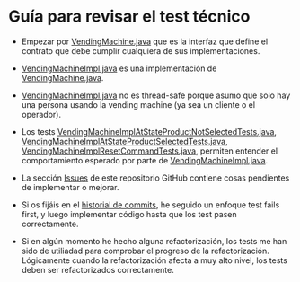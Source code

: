 # Guía para revisar el test técnico

* Empezar por [VendingMachine.java](vm/src/main/java/com/jcsastre/vendingmachine/VendingMachine.java)
que es la interfaz que define el contrato que debe cumplir cualquiera de sus implementaciones.

* [VendingMachineImpl.java](https://github.com/jcsastre/vm/blob/master/src/main/java/com/jcsastre/vendingmachine/VendingMachineImpl.java)
es una implementación de [VendingMachine.java](vm/src/main/java/com/jcsastre/vendingmachine/VendingMachine.java).

* [VendingMachineImpl.java](https://github.com/jcsastre/vm/blob/master/src/main/java/com/jcsastre/vendingmachine/VendingMachineImpl.java)
no es thread-safe porque asumo que solo hay una persona usando la vending machine (ya sea un cliente
o el operador).

* Los tests [VendingMachineImplAtStateProductNotSelectedTests.java](vm/src/test/java/com/jcsastre/vendingmachine/VendingMachineImplAtStateProductNotSelectedTests.java),
[VendingMachineImplAtStateProductSelectedTests.java](vm/src/test/java/com/jcsastre/vendingmachine/VendingMachineImplAtStateProductSelectedTests.java),
[VendingMachineImplResetCommandTests.java](vm/src/test/java/com/jcsastre/vendingmachine/VendingMachineImplResetCommandTests.java), permiten entender
el comportamiento esperado por parte de [VendingMachineImpl.java](https://github.com/jcsastre/vm/blob/master/src/main/java/com/jcsastre/vendingmachine/VendingMachineImpl.java).

* La sección [Issues](https://github.com/jcsastre/vm/issues) de este repositorio GitHub contiene
cosas pendientes de implementar o mejorar.

* Si os fijáis en el [historial de commits](https://github.com/jcsastre/vm/commits/master),
he seguido un enfoque test fails first, y luego implementar código hasta que los test
pasen correctamente.

* Si en algún momento he hecho alguna refactorización, los tests me han sido de utiliadad
para comprobar el progreso de la refactorización. Lógicamente cuando la refactorización
afecta a muy alto nivel, los tests deben ser refactorizados correctamente.